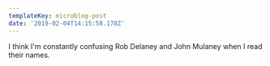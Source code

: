 ```yaml
---
templateKey: microblog-post
date: '2019-02-04T14:15:58.178Z'
---
```


I think I'm constantly confusing Rob Delaney and John Mulaney when I read their names.

